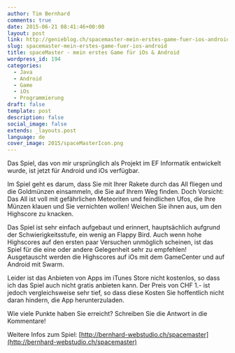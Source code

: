 ```yaml
---
author: Tim Bernhard
comments: true
date: 2015-06-21 08:41:46+00:00
layout: post
link: http://genieblog.ch/spacemaster-mein-erstes-game-fuer-ios-android/
slug: spacemaster-mein-erstes-game-fuer-ios-android
title: spaceMaster - mein erstes Game für iOs & Android
wordpress_id: 194
categories:
  - Java
  - Android 
  - Game 
  - iOs 
  - Programmierung
draft: false
template: post
description: false
social_image: false
extends: _layouts.post
language: de
cover_image: 2015/spaceMasterIcon.png
---
```


Das Spiel, das von mir ursprünglich als Projekt im EF Informatik entwickelt wurde, ist jetzt für Android und iOs verfügbar.

Im Spiel geht es darum, dass Sie mit Ihrer Rakete durch das All fliegen und die Goldmünzen einsammeln, die Sie auf Ihrem Weg finden.
Doch Vorsicht: Das All ist voll mit gefährlichen Meteoriten und feindlichen Ufos, die Ihre Münzen klauen und Sie vernichten wollen! Weichen Sie ihnen aus, um den Highscore zu knacken.

Das Spiel ist sehr einfach aufgebaut und erinnert, hauptsächlich aufgrund der Schwierigkeitsstufe, ein wenig an Flappy Bird.
Auch wenn hohe Highscores auf den ersten paar Versuchen unmöglich scheinen, ist das Spiel für die eine oder andere Gelegenheit sehr zu empfehlen! Ausgetauscht werden die Highscores auf iOs mit dem GameCenter und auf Android mit Swarm.

Leider ist das Anbieten von Apps im iTunes Store nicht kostenlos, so dass ich das Spiel auch nicht gratis anbieten kann.
Der Preis von CHF 1.- ist jedoch vergleichsweise sehr tief, so dass diese Kosten Sie hoffentlich nicht daran hindern, die App herunterzuladen.

Wie viele Punkte haben Sie erreicht? Schreiben Sie die Antwort in die Kommentare!

[](https://geo.itunes.apple.com/ch/app/pixelspacemaster/id993483077?mt=8&uo=6)[](https://play.google.com/store/apps/details?id=ch.genieblog.android)

Weitere Infos zum Spiel: [http://bernhard-webstudio.ch/spacemaster](http://bernhard-webstudio.ch/spacemaster)

